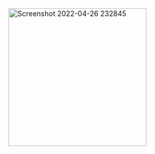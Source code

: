 <img width="275" alt="Screenshot 2022-04-26 232845" src="https://user-images.githubusercontent.com/97489851/165438424-eefa7b05-2f3c-4dae-a73c-972f8762b760.png">
